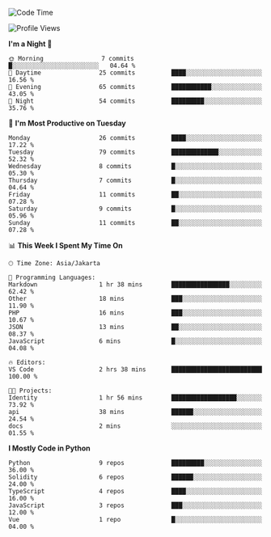 <!--START_SECTION:waka-->
![Code Time](http://img.shields.io/badge/Code%20Time-1%2C529%20hrs%2024%20mins-blue)

![Profile Views](http://img.shields.io/badge/Profile%20Views-14-blue)

**I'm a Night 🦉** 

```text
🌞 Morning                7 commits           █░░░░░░░░░░░░░░░░░░░░░░░░   04.64 % 
🌆 Daytime                25 commits          ████░░░░░░░░░░░░░░░░░░░░░   16.56 % 
🌃 Evening                65 commits          ███████████░░░░░░░░░░░░░░   43.05 % 
🌙 Night                  54 commits          █████████░░░░░░░░░░░░░░░░   35.76 % 
```
📅 **I'm Most Productive on Tuesday** 

```text
Monday                   26 commits          ████░░░░░░░░░░░░░░░░░░░░░   17.22 % 
Tuesday                  79 commits          █████████████░░░░░░░░░░░░   52.32 % 
Wednesday                8 commits           █░░░░░░░░░░░░░░░░░░░░░░░░   05.30 % 
Thursday                 7 commits           █░░░░░░░░░░░░░░░░░░░░░░░░   04.64 % 
Friday                   11 commits          ██░░░░░░░░░░░░░░░░░░░░░░░   07.28 % 
Saturday                 9 commits           █░░░░░░░░░░░░░░░░░░░░░░░░   05.96 % 
Sunday                   11 commits          ██░░░░░░░░░░░░░░░░░░░░░░░   07.28 % 
```


📊 **This Week I Spent My Time On** 

```text
🕑︎ Time Zone: Asia/Jakarta

💬 Programming Languages: 
Markdown                 1 hr 38 mins        ████████████████░░░░░░░░░   62.42 % 
Other                    18 mins             ███░░░░░░░░░░░░░░░░░░░░░░   11.90 % 
PHP                      16 mins             ███░░░░░░░░░░░░░░░░░░░░░░   10.67 % 
JSON                     13 mins             ██░░░░░░░░░░░░░░░░░░░░░░░   08.37 % 
JavaScript               6 mins              █░░░░░░░░░░░░░░░░░░░░░░░░   04.08 % 

🔥 Editors: 
VS Code                  2 hrs 38 mins       █████████████████████████   100.00 % 

🐱‍💻 Projects: 
Identity                 1 hr 56 mins        ██████████████████░░░░░░░   73.92 % 
api                      38 mins             ██████░░░░░░░░░░░░░░░░░░░   24.54 % 
docs                     2 mins              ░░░░░░░░░░░░░░░░░░░░░░░░░   01.55 % 
```

**I Mostly Code in Python** 

```text
Python                   9 repos             █████████░░░░░░░░░░░░░░░░   36.00 % 
Solidity                 6 repos             ██████░░░░░░░░░░░░░░░░░░░   24.00 % 
TypeScript               4 repos             ████░░░░░░░░░░░░░░░░░░░░░   16.00 % 
JavaScript               3 repos             ███░░░░░░░░░░░░░░░░░░░░░░   12.00 % 
Vue                      1 repo              █░░░░░░░░░░░░░░░░░░░░░░░░   04.00 % 
```




<!--END_SECTION:waka-->
